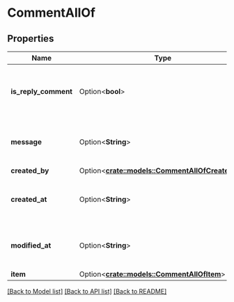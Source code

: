 # CommentAllOf

## Properties

Name | Type | Description | Notes
------------ | ------------- | ------------- | -------------
**is_reply_comment** | Option<**bool**> | Whether or not this comment is a reply to another comment | [optional]
**message** | Option<**String**> | The text of the comment, as provided by the user | [optional]
**created_by** | Option<[**crate::models::CommentAllOfCreatedBy**](Comment_allOf_created_by.md)> |  | [optional]
**created_at** | Option<**String**> | The time this comment was created | [optional]
**modified_at** | Option<**String**> | The time this comment was last modified | [optional]
**item** | Option<[**crate::models::CommentAllOfItem**](Comment_allOf_item.md)> |  | [optional]

[[Back to Model list]](../README.md#documentation-for-models) [[Back to API list]](../README.md#documentation-for-api-endpoints) [[Back to README]](../README.md)



